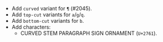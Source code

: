 * Add `curved` variant for `¶` (#2045).
* Add `top-cut` variants for `a`/`g`/`q`.
* Add `bottom-cut` variants for `b`.
* Add characters:
	- CURVED STEM PARAGRAPH SIGN ORNAMENT (`U+2761`).
